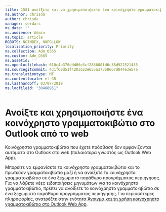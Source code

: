 ```yaml
---
title: 1581 ανοίξετε και να χρησιμοποιήσετε ένα κοινόχρηστο γραμματοκιβώτιο στο Outlook από το web
ms.author: chrisda
author: chrisda
manager: serdars
ms.date: ''
ms.audience: Admin
ms.topic: article
ROBOTS: NOINDEX, NOFOLLOW
localization_priority: Priority
ms.collection: Adm_O365
ms.custom: Adm_O365
ms.assetid: ''
ms.openlocfilehash: 610c4b370ddd06e3cf286600fd6c38d922521435
ms.sourcegitcommit: 431f60d51f4203b22e655a37358667d844e3e576
ms.translationtype: MT
ms.contentlocale: el-GR
ms.lasthandoff: 03/07/2019
ms.locfileid: "30468951"
---
```

# <a name="open-and-use-a-shared-mailbox-in-outlook-on-the-web"></a>Ανοίξτε και χρησιμοποιήστε ένα κοινόχρηστο γραμματοκιβώτιο στο Outlook από το web

Κοινόχρηστα γραμματοκιβώτια που έχετε πρόσβαση δεν εμφανίζονται αυτόματα στο Outlook στο web (παλαιότερα γνωστός ως Outlook Web App).

Μπορείτε να εμφανίσετε το κοινόχρηστο γραμματοκιβώτιο και το πρωτεύον γραμματοκιβώτιο μαζί ή να ανοίξετε το κοινόχρηστο γραμματοκιβώτιο σε ένα ξεχωριστό παράθυρο προγράμματος περιήγησης. Για να λάβετε νέες ειδοποιήσεις μηνυμάτων για το κοινόχρηστο γραμματοκιβώτιο, πρέπει να ανοίξετε το κοινόχρηστο γραμματοκιβώτιο σε ένα ξεχωριστό παράθυρο προγράμματος περιήγησης. Για περισσότερες πληροφορίες, ανατρέξτε στην ενότητα [Άνοιγμα και τη χρήση κοινόχρηστο γραμματοκιβώτιο στο Outlook Web App](https://support.office.com/article/BC127866-42BE-4DE7-92AE-1EF2F787FD5C).